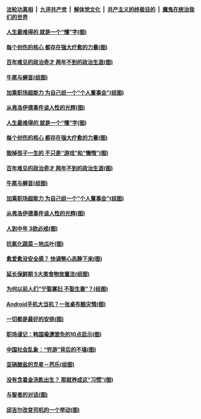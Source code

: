 

####  [法轮功真相](../../../../basic/blob/master/README.md?t=06121131) &nbsp;|&nbsp; [九评共产党](../../../../9ping.md/blob/master/README.md?t=06121131) &nbsp;|&nbsp; [解体党文化](../../../../jtdwh.md/blob/master/README.md?t=06121131)  &nbsp;|&nbsp; [共产主义的终极目的](../../../../gczydzjmd.md/blob/master/README.md?t=06121131) &nbsp;|&nbsp; [魔鬼在统治我们的世界](../../../../mgztzwmdsj.md/blob/master/README.md?t=06121131) 

#### [人生最难得的 就是一个“懂”字(图)](../pages/p8/935309.md?t=06121131) 

#### [每个创伤的核心 都存在强大疗愈的力量(图)](../pages/p8/936197.md?t=06121131) 

#### [百年难见的政治奇才 两年不到的政治生涯(图)](../pages/p8/936129.md?t=06121131) 

#### [牛尾与蝉首(组图)](../pages/p8/935510.md?t=06121131) 

#### [加乘职场超能力 为自己组一个“个人董事会”(组图)](../pages/p8/936086.md?t=06121131) 

#### [从弗洛伊德事件谈人性的光辉(图)](../pages/p8/936002.md?t=06121131) 

#### [人生最难得的 就是一个“懂”字(图)](../pages/p8/935309.md?t=06121131) 

#### [每个创伤的核心 都存在强大疗愈的力量(图)](../pages/p8/936197.md?t=06121131) 

#### [毁掉孩子一生的 不只是“游戏”和“懒惰”(图)](../pages/p8/936181.md?t=06121131) 

#### [百年难见的政治奇才 两年不到的政治生涯(图)](../pages/p8/936129.md?t=06121131) 

#### [牛尾与蝉首(组图)](../pages/p8/935510.md?t=06121131) 

#### [加乘职场超能力 为自己组一个“个人董事会”(组图)](../pages/p8/936086.md?t=06121131) 

#### [从弗洛伊德事件谈人性的光辉(图)](../pages/p8/936002.md?t=06121131) 

#### [人到中年 3欲必戒(图)](../pages/p8/936021.md?t=06121131) 

#### [抗氧化蔬菜－地瓜叶(图)](../pages/p8/935783.md?t=06121131) 

#### [愈爱愈没安全感？ 快调整心态静下来(图)](../pages/p8/936011.md?t=06121131) 

#### [延长保鲜期 5大类食物放置法(组图)](../pages/p8/935958.md?t=06121131) 

#### [为何以前人们“宁娶寡妇 不娶生妻”？(组图)](../pages/p8/935880.md?t=06121131) 

#### [Android手机大当机？一张桌布酿灾情(图)](../pages/p8/935508.md?t=06121131) 

#### [一切都是最好的安排(图)](../pages/p8/926034.md?t=06121131) 

#### [职场谨记：韩国瑜遭罢免的10点启示(图)](../pages/p8/935764.md?t=06121131) 

#### [中国社会乱象：“穷游”背后的不堪(图)](../pages/p8/935776.md?t=06121131) 

#### [亚硝酸盐的克星－芭乐(组图)](../pages/p8/935678.md?t=06121131) 

#### [没有含着金汤匙出生？ 那就养成这“习惯”(图)](../pages/p8/935774.md?t=06121131) 

#### [与智者的对话(图)](../pages/p8/935713.md?t=06121131) 

#### [邱吉尔改变司机的一个举动(图)](../pages/p8/935314.md?t=06121131) 


